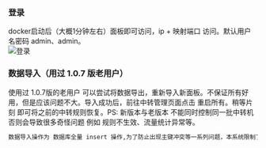 ### 登录  
docker启动后（大概1分钟左右）面板即可访问，ip + 映射端口 访问。默认用户名密码 admin、admin。  
![登录](https://github.com/noobcfy/wikis/blob/dev/Screenshots/login.png)

### 数据导入（用过 1.0.7 版老用户）

使用过 1.0.7版的老用户 可以尝试将数据导出，重新导入新面板。不保证所有好用，但是应该问题不大。导入成功后，前往中转管理页面点击 重启所有。稍等片刻 即可将之前的中转规则恢复。PS: 新版本与老版本  不能同时控制同一批中转机 否则会导致很多奇怪问题 例如 规则不生效、流量统计异常等。  

```txt
数据导入操作为 数据库全量 insert 操作,为了防止出现主键冲突等一系列问题，本系统限制了数据仅可导入1次。  
````